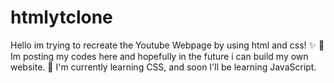 # htmlytclone
Hello im trying to recreate the Youtube 
Webpage by using html and css! ✨
🍭 Im posting my codes here and hopefully in the future i can build my own website. 
📍 I'm currently learning CSS, and soon I'll be learning JavaScript.
